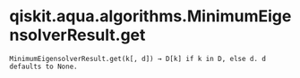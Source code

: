 # qiskit.aqua.algorithms.MinimumEigensolverResult.get

`MinimumEigensolverResult.get(k[, d]) → D[k] if k in D, else d. d defaults to None.`
